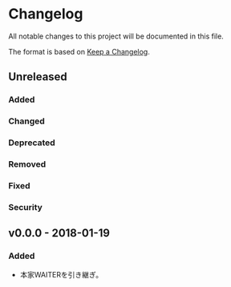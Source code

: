 # Changelog
All notable changes to this project will be documented in this file.

The format is based on [Keep a Changelog](http://keepachangelog.com/).

## Unreleased
### Added

### Changed

### Deprecated

### Removed

### Fixed

### Security


## v0.0.0 - 2018-01-19
### Added
- 本家WAITERを引き継ぎ。
